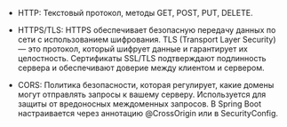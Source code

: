 - HTTP: Текстовый протокол, методы GET, POST, PUT, DELETE.
    
- HTTPS/TLS: HTTPS обеспечивает безопасную передачу данных по сети с использованием шифрования. TLS (Transport Layer Security) — это протокол, который шифрует данные и гарантирует их целостность. Сертификаты SSL/TLS подтверждают подлинность сервера и обеспечивают доверие между клиентом и сервером.
    
- CORS: Политика безопасности, которая регулирует, какие домены могут отправлять запросы к вашему серверу. Используется для защиты от вредоносных междоменных запросов. В Spring Boot настраивается через аннотацию @CrossOrigin или в SecurityConfig.